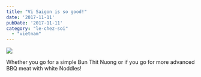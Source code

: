 ```yaml
---
title: "Vi Saigon is so good!"
date: '2017-11-11'
pubDate: '2017-11-11'
category: "le-chez-soi"
  - "vietnam"
---
```


![](https://malparty.cluster010.ovh.net/wp-content/uploads/2017/11/img_20171111_082055384339446.jpg)

Whether you go for a simple Bun Thit Nuong or if you go for more advanced BBQ meat with white Noddles!
